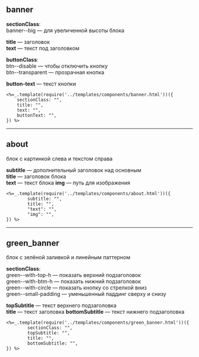 ## banner
**sectionClass**:  
banner--big — для увеличенной высоты блока 

**title** — заголовок  
**text** — текст под заголовком  

**buttonClass**:  
btn--disable — чтобы отключить кнопку  
btn--transparent — прозрачная кнопка  

**button-text** — текст кнопки

```
<%=_.template(require('../templates/components/banner.html'))({
    sectionClass: "",
    title: "",
    text: "",
    buttonText: "",
}) %>
```

___

## about
блок с картинкой слева и текстом справа

**subtitle** — дополнительный заголовок над основным  
**title** — заголовок блока  
**text** — текст блока
**img** — путь для изображения

```
<%=_.template(require('../templates/components/about.html'))({
        subtitle: "",
        title: "",
        "text": "",
        "img": "",
}) %>
```

___

## green_banner
блок с зелёной заливкой и линейным паттерном

**sectionClass**:  
green--with-top-h — показать верхний подзаголовок  
green--with-btm-h — показать нижний подзаголовок  
green--with-circle — показать кнопку со стрелкой вниз  
green--small-padding — уменьшенный паддинг сверху и снизу  

**topSubtitle** — текст верхнего подзаголовка  
**title** — текст заголовка
**bottomSubtitle** — текст нижнего подзаголовка
 
```
<%=_.template(require('../templates/components/green_banner.html'))({
        sectionClass: "",
        topSubtitle: "",
        title: "",
        bottomSubtitle: "",
}) %>
```
